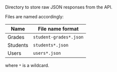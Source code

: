 Directory to store raw JSON responses from the API.

Files are named accordingly:

| Name     | File name format       |
|----------|------------------------|
| Grades   | `student-grades*.json` |
| Students | `students*.json`       |
| Users    | `users*.json`          |

where `*` is a wildcard.
